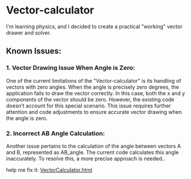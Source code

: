 # Vector-calculator

I'm learning physics, and I decided to create a practical "working" vector drawer and solver.

## Known Issues:

### 1. Vector Drawing Issue When Angle is Zero:

One of the current limitations of the "Vector-calculator" is its handling of vectors with zero angles. When the angle is precisely zero degrees, the application fails to draw the vector correctly. In this case, both the x and y components of the vector should be zero. However, the existing code doesn't account for this special scenario. This issue requires further attention and code adjustments to ensure accurate vector drawing when the angle is zero.

### 2. Incorrect AB Angle Calculation:

Another issue pertains to the calculation of the angle between vectors A and B, represented as AB_angle. The current code calculates this angle inaccurately. To resolve this, a more precise approach is needed..

help me fix it:
[VectorCalculator.html](VectorCalculator.html)
